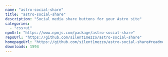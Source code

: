 ```yaml
---
name: "astro-social-share"
title: "astro-social-share"
description: "Social media share buttons for your Astro site"
categories:
  - "css+ui"
npmUrl: "https://www.npmjs.com/package/astro-social-share"
repoUrl: "https://github.com/silent1mezzo/astro-social-share"
homepageUrl: "https://github.com/silent1mezzo/astro-social-share#readme"
downloads: 1594
---
```

